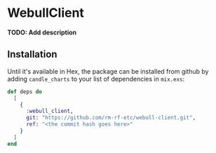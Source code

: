 # WebullClient

**TODO: Add description**

## Installation

Until it's available in Hex, the package can be installed from github
by adding `candle_charts` to your list of dependencies in `mix.exs`:

```elixir
def deps do
  [
    {
      :webull_client,
      git: "https://github.com/rm-rf-etc/webull-client.git",
      ref: "<the commit hash goes here>"
    }
  ]
end
```
